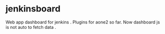 jenkinsboard
============

Web app dashboard for jenkins .
Plugins for aone2 so far.
Now dashboard js is not auto to fetch data .
